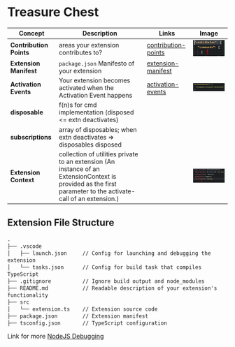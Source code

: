 # Treasure Chest

| Concept                 | Description                                                                                                                                                   | Links                    | Image                   |
| ----------------------- | ------------------------------------------------------------------------------------------------------------------------------------------------------------- | ------------------------ | ----------------------- |
| **Contribution Points** | areas your extension contributes to?                                                                                                                          | [contribution-points][1] | ![contributions][2]     |
| **Extension Manifest**  | `package.json` Manifesto of your extension                                                                                                                    | [extension-manifest][3]  |                         |
| **Activation Events**   | Your extension becomes activated when the Activation Event happens                                                                                            | [activation-events][4]   | ![activation][5]        |
| **disposable**          | f(n)s for cmd implementation (disposed <= extn deactivates)                                                                                                   |                          |                         |
| **subscriptions**       | array of disposables; when extn deactivates => disposables disposed                                                                                           |                          |                         |
| **Extension Context**   | collection of utilities private to an extension (An instance of an ExtensionContext is provided as the first parameter to the activate-call of an extension.) |                          | ![extension-context][6] |

## Extension File Structure

    .
    ├── .vscode
    │   ├── launch.json     // Config for launching and debugging the extension
    │   └── tasks.json      // Config for build task that compiles TypeScript
    ├── .gitignore          // Ignore build output and node_modules
    ├── README.md           // Readable description of your extension's functionality
    ├── src
    │   └── extension.ts    // Extension source code
    ├── package.json        // Extension manifest
    ├── tsconfig.json       // TypeScript configuration

Link for more [NodeJS Debugging][7]

<!-- Links -->
[1]: https://code.visualstudio.com/api/references/contribution-points
[3]: https://code.visualstudio.com/api/references/extension-manifest
[4]: https://code.visualstudio.com/api/references/activation-events
[7]: https://code.visualstudio.com/docs/nodejs/nodejs-debugging

<!-- Images -->
[2]: ../resource/img/treasureChest/contribution-points.png
[5]: ../resource/img/treasureChest/activation-events.png
[6]: ../resource/img/treasureChest/extension-context.png